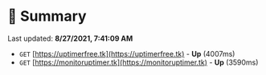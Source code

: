# 📖 Summary
Last updated: **8/27/2021, 7:41:09 AM**

- `GET` [https://uptimerfree.tk](https://uptimerfree.tk) - **Up** (4007ms)
- `GET` [https://monitoruptimer.tk](https://monitoruptimer.tk) - **Up** (3590ms)
